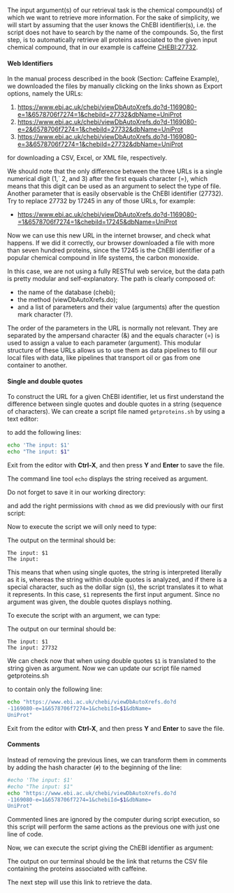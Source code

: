 <script>
import Execute from "$components/Execute.svelte";
</script>

The input argument(s) of our retrieval task is the chemical compound(s) of
which we want to retrieve more information. For the sake of simplicity, we
will start by assuming that the user knows the ChEBI identifier(s), i.e. the
script does not have to search by the name of the compounds.
So, the first step, is to automatically retrieve all proteins associated to the
given input chemical compound, that in our example is caffeine [CHEBI:27732](https://www.ebi.ac.uk/chebi/searchId.do?chebiId=CHEBI:27732).

#### Web Identifiers

In the manual process described in the book (Section: Caffeine Example), we downloaded the files by manually clicking on the links shown as Export options, namely the URLs:

1. https://www.ebi.ac.uk/chebi/viewDbAutoXrefs.do?d-1169080-e=1&6578706f7274=1&chebiId=27732&dbName=UniProt
2. https://www.ebi.ac.uk/chebi/viewDbAutoXrefs.do?d-1169080-e=2&6578706f7274=1&chebiId=27732&dbName=UniProt
3. https://www.ebi.ac.uk/chebi/viewDbAutoXrefs.do?d-1169080-e=3&6578706f7274=1&chebiId=27732&dbName=UniProt

for downloading a CSV, Excel, or XML file, respectively.

We should note that the only difference between the three URLs is a single
numerical digit (1,` 2, and 3) after the first equals character (=), which means
that this digit can be used as an argument to select the type of file. Another
parameter that is easily observable is the ChEBI identifier (27732). Try to
replace 27732 by 17245 in any of those URLs, for
example:

- https://www.ebi.ac.uk/chebi/viewDbAutoXrefs.do?d-1169080-=1&6578706f7274=1&chebiId=17245&dbName=UniProt

Now we can use this new URL in the internet browser, and check what happens. If we did it correctly, our browser downloaded a file with more than
seven hundred proteins, since the 17245 is the ChEBI identifier of a popular
chemical compound in life systems, the carbon monoxide.

In this case, we are not using a fully RESTful web service, but the data path is pretty modular and self-explanatory. The path is clearly composed of:
- the name of the database (chebi);
- the method (viewDbAutoXrefs.do);
- and a list of parameters and their value (arguments) after the question
mark character (?).

The order of the parameters in the URL is normally not relevant. They are
separated by the ampersand character (&) and the equals character (=) is
used to assign a value to each parameter (argument). This modular structure
of these URLs allows us to use them as data pipelines to fill our local files with
data, like pipelines that transport oil or gas from one container to another.

####  Single and double quotes

To construct the URL for a given ChEBI identifier, let us first understand the
difference between single quotes and double quotes in a string (sequence of
characters). We can create a script file named `getproteins.sh` by using a text
editor:

<Execute command="nano getproteins.sh" />

to add the following lines:

```bash
echo 'The input: $1'
echo "The input: $1"
```

Exit from the editor with **Ctrl-X**, and then press **Y** and **Enter** to save the file.

The command line tool `echo` displays the string received as argument. 

Do not forget to save it in our working directory:

<Execute command="cat getproteins.sh" />

and add the right permissions with `chmod` as we did previously with our first script:

<Execute command="chmod u+x getproteins.sh" />

Now to execute the script we will only need to type:

<Execute command="./getproteins.sh" />

The output on the terminal should be:
```text
The input: $1
The input:
```

This means that when using single quotes, the string is interpreted literally
as it is, whereas the string within double quotes is analyzed, and if there is a
special character, such as the dollar sign (`$`), the script translates it to what
it represents. In this case, `$1` represents the first input argument. Since no
argument was given, the double quotes displays nothing.

To execute the script with an argument, we can type:

<Execute command="./getproteins.sh 27732" />

The output on our terminal should be:
```text
The input: $1
The input: 27732
```
We can check now that when using double quotes `$1`  is translated to the
string given as argument.
Now we can update our script file named getproteins.sh

<Execute command="nano getproteins.sh" />

to contain only the following line:

```bash
echo "https://www.ebi.ac.uk/chebi/viewDbAutoXrefs.do?d
-1169080-e=1&6578706f7274=1&chebiId=$1&dbName=
UniProt"
```
Exit from the editor with **Ctrl-X**, and then press **Y** and **Enter** to save the file.

#### Comments 
Instead of removing the previous lines, we can transform them in comments
by adding the hash character (`#`) to the beginning of the line:

```bash
#echo 'The input: $1'
#echo "The input: $1"
echo "https://www.ebi.ac.uk/chebi/viewDbAutoXrefs.do?d
-1169080-e=1&6578706f7274=1&chebiId=$1&dbName=
UniProt"
```
Commented lines are ignored by the computer during script execution, so this script will perform the same actions as the previous one with just one line of code.

Now, we can execute the script giving the ChEBI identifier as argument:

<Execute command="./getproteins.sh 2773" />

The output on our terminal should be the link that returns the CSV file containing the proteins associated with caffeine.

The next step will use this link to retrieve the data.
